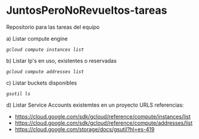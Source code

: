 # JuntosPeroNoRevueltos-tareas
Repositorio para las tareas del equipo

a) Listar compute engine

 _```gcloud compute instances list```_

b) Listar Ip's en uso, existentes o reservadas

_```gcloud compute addresses list```_

c) Listar buckets disponibles

_```gsutil ls```_

d) Listar Service Accounts existemtes en un proyecto
URLS referencias:

* https://cloud.google.com/sdk/gcloud/reference/compute/instances/list
* https://cloud.google.com/sdk/gcloud/reference/compute/addresses/list
* https://cloud.google.com/storage/docs/gsutil?hl=es-419